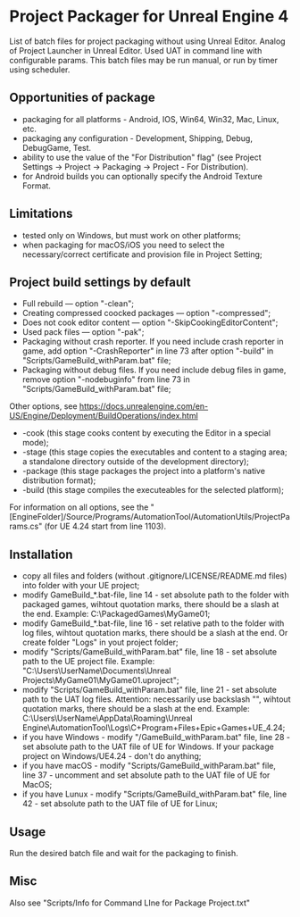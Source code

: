 # Project Packager for Unreal Engine 4

List of batch files for project packaging without using Unreal Editor.
Analog of Project Launcher in Unreal Editor.
Used UAT in command line with configurable params.
This batch files may be run manual, or run by timer using scheduler.

## Opportunities of package

* packaging for all platforms - Android, IOS, Win64, Win32, Mac, Linux, etc.
* packaging any configuration - Development, Shipping, Debug, DebugGame, Test.
* ability to use the value of the "For Distribution" flag" (see Project Settings -> Project -> Packaging -> Project - For Distribution).
* for Android builds you can optionally specify the Android Texture Format.

## Limitations

* tested only on Windows, but must work on other platforms;
* when packaging for macOS/iOS you need to select the necessary/correct certificate and provision file in Project Setting;

## Project build settings by default

* Full rebuild — option "-clean";
* Creating compressed coocked packages — option "-compressed";
* Does not cook editor content — option "-SkipCookingEditorContent";
* Used pack files — option "-pak";
* Packaging without crash reporter. If you need include crash reporter in game, add option "-CrashReporter" in line 73 after option "-build" in "Scripts/GameBuild_withParam.bat" file;
* Packaging without debug files. If you need include debug files in game, remove option "-nodebuginfo" from line 73 in "Scripts/GameBuild_withParam.bat" file;

Other options, see https://docs.unrealengine.com/en-US/Engine/Deployment/BuildOperations/index.html
* -cook (this stage cooks content by executing the Editor in a special mode);
* -stage (this stage copies the executables and content to a staging area; a standalone directory outside of the development directory);
* -package (this stage packages the project into a platform's native distribution format);
* -build (this stage compiles the executeables for the selected platform);

For information on all options, see the "[EngineFolder]/Source/Programs/AutomationTool/AutomationUtils/ProjectParams.cs" (for UE 4.24 start from line 1103).

## Installation

* copy all files and folders (without .gitignore/LICENSE/README.md files) into folder with your UE project;
* modify GameBuild_*.bat-file, line 14 - set absolute path to the folder with packaged games, wihtout quotation marks, there should be a slash at the end. Example: C:\PackagedGames\MyGame01\;
* modify GameBuild_*.bat-file, line 16 - set relative path to the folder with log files, wihtout quotation marks, there should be a slash at the end. Or create folder "Logs" in yout project folder;
* modify "Scripts/GameBuild_withParam.bat" file, line 18 - set absolute path to the UE project file. Example: "C:\Users\UserName\Documents\Unreal Projects\MyGame01\MyGame01.uproject";
* modify "Scripts/GameBuild_withParam.bat" file, line 21 - set absolute path to the UAT log files. Attention: necessarily use backslash "\", wihtout quotation marks, there should be a slash at the end. Example: C:\Users\UserName\AppData\Roaming\Unreal Engine\AutomationTool\Logs\C+Program+Files+Epic+Games+UE_4.24\;
* if you have Windows - modify "/GameBuild_withParam.bat" file, line 28 - set absolute path to the UAT file of UE for Windows. If your package project on Windows/UE4.24 - don't do anything;
* if you have macOS - modify "Scripts/GameBuild_withParam.bat" file, line 37 - uncomment and set absolute path to the UAT file of UE for MacOS;
* if you have Lunux - modify "Scripts/GameBuild_withParam.bat" file, line 42 - set absolute path to the UAT file of UE for Linux;

## Usage

Run the desired batch file and wait for the packaging to finish.

## Misc

Also see "Scripts/Info for Command LIne for Package Project.txt"
